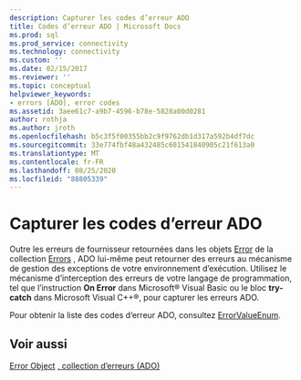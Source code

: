 ```yaml
---
description: Capturer les codes d’erreur ADO
title: Codes d’erreur ADO | Microsoft Docs
ms.prod: sql
ms.prod_service: connectivity
ms.technology: connectivity
ms.custom: ''
ms.date: 02/15/2017
ms.reviewer: ''
ms.topic: conceptual
helpviewer_keywords:
- errors [ADO], error codes
ms.assetid: 3aee61c7-a9b7-4596-b78e-5828a00d0281
author: rothja
ms.author: jroth
ms.openlocfilehash: b5c3f5f00355bb2c9f9762db1d317a592b4df7dc
ms.sourcegitcommit: 33e774fbf48a432485c601541840905c21f613a0
ms.translationtype: MT
ms.contentlocale: fr-FR
ms.lasthandoff: 08/25/2020
ms.locfileid: "88805339"
---
```

# <a name="capture-ado-error-codes"></a>Capturer les codes d’erreur ADO
Outre les erreurs de fournisseur retournées dans les objets [Error](../../reference/ado-api/error-object.md) de la collection [Errors](../../reference/ado-api/errors-collection-ado.md) , ADO lui-même peut retourner des erreurs au mécanisme de gestion des exceptions de votre environnement d’exécution. Utilisez le mécanisme d’interception des erreurs de votre langage de programmation, tel que l’instruction **On Error** dans Microsoft® Visual Basic ou le bloc **try-catch** dans Microsoft Visual C++®, pour capturer les erreurs ADO.

 Pour obtenir la liste des codes d’erreur ADO, consultez [ErrorValueEnum](../../reference/ado-api/errorvalueenum.md).

## <a name="see-also"></a>Voir aussi
 [Error Object](../../reference/ado-api/error-object.md) [, collection d’erreurs (ADO)](../../reference/ado-api/errors-collection-ado.md)